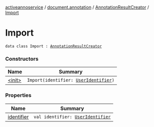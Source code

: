 [activeannoservice](../../../index.md) / [document.annotation](../../index.md) / [AnnotationResultCreator](../index.md) / [Import](./index.md)

# Import

`data class Import : `[`AnnotationResultCreator`](../index.md)

### Constructors

| Name | Summary |
|---|---|
| [&lt;init&gt;](-init-.md) | `Import(identifier: `[`UserIdentifier`](../../../project.userroles/-user-identifier.md)`)` |

### Properties

| Name | Summary |
|---|---|
| [identifier](identifier.md) | `val identifier: `[`UserIdentifier`](../../../project.userroles/-user-identifier.md) |
